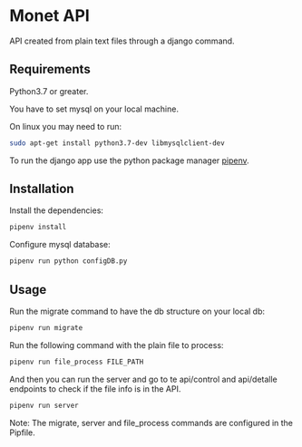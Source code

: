 # Monet API

API created from plain text files through a django command.

## Requirements
Python3.7 or greater.

You have to set mysql on your local machine.

On linux you may need to run:

```bash
sudo apt-get install python3.7-dev libmysqlclient-dev
```

To run the django app use the python package manager [pipenv](https://pipenv-es.readthedocs.io/es/latest/).


## Installation

Install the dependencies:

```bash
pipenv install
```

Configure mysql database:
```bash
pipenv run python configDB.py 
```

## Usage

Run the migrate command to have the db structure on your local db:

```bash
pipenv run migrate
```

Run the following command with the plain file to process:
```bash
pipenv run file_process FILE_PATH
```

And then you can run the server and go to te api/control  and api/detalle endpoints
to check if the file info is in the API.
```bash
pipenv run server
```


Note: The migrate, server and file_process commands are configured in the Pipfile.



